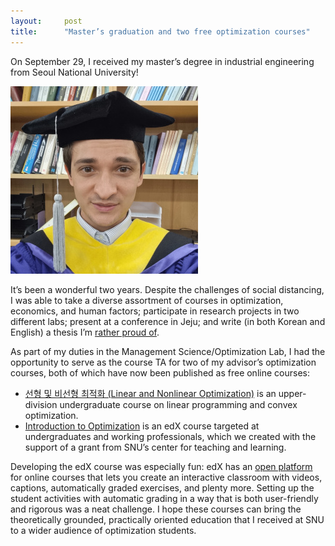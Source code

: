 ```yaml
---
layout:     post
title:      "Master’s graduation and two free optimization courses"
---
```


On September 29, I received my master’s degree in industrial engineering from Seoul National University!

![A photograph of Max wearing his cap and gown at Seoul National University.](/assets/images/ms-graduation.jpg)

It’s been a wonderful two years. Despite the challenges of social distancing, I was able to take a diverse assortment of courses in optimization, economics, and human factors; participate in research projects in two different labs; present at a conference in Jeju; and write (in both Korean and English) a thesis I’m [rather proud of](https://github.com/maxkapur/CollegeApplication).<!--more-->

As part of my duties in the Management Science/Optimization Lab, I had the opportunity to serve as the course TA for two of my advisor’s optimization courses, both of which have now been published as free online courses:

- [선형 및 비선형 최적화 (Linear and Nonlinear Optimization)](https://etl.snu.ac.kr/courses/630f4b716b3fac204b3e4a98) is an upper-division undergraduate course on linear programming and convex optimization.
- [Introduction to Optimization](https://www.edx.org/course/introduction-to-optimization) is an edX course targeted at undergraduates and working professionals, which we created with the support of a grant from SNU’s center for teaching and learning.

Developing the edX course was especially fun: edX has an [open platform](https://openedx.org/community/documentation/) for online courses that lets you create an interactive classroom with videos, captions, automatically graded exercises, and plenty more. Setting up the student activities with automatic grading in a way that is both user-friendly and rigorous was a neat challenge. I hope these courses can bring the theoretically grounded, practically oriented education that I received at SNU to a wider audience of optimization students.
